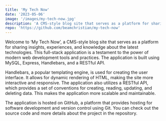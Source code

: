 ```yaml
---
title: 'My Tech Now'
date: '2023-05-06'
image: '/images/my-tech-now.jpg'
description: 'A CMS-style blog site that serves as a platform for sharing insights, experiences, and knowledge about the latest technologies'
repo: 'https://github.com/beamchristian/my-tech-now'
---
```


Welcome to ‘My Tech Now’, a CMS-style blog site that serves as a platform for sharing insights, experiences, and knowledge about the latest technologies. This full-stack application is a testament to the power of modern web development tools and practices. The application is built using MySQL, Express, Handlebars, and a RESTful API.

Handlebars, a popular templating engine, is used for creating the user interface. It allows for dynamic rendering of HTML, making the site more interactive and responsive. The application also utilizes a RESTful API, which provides a set of conventions for creating, reading, updating, and deleting data. This makes the application more scalable and maintainable.

The application is hosted on GitHub, a platform that provides hosting for software development and version control using Git. You can check out the source code and more details about the project in the repository.
